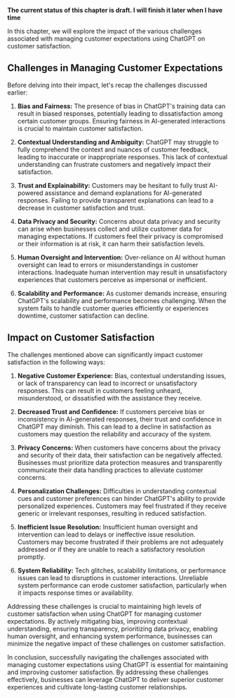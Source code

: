 **The current status of this chapter is draft. I will finish it later when I have time**

In this chapter, we will explore the impact of the various challenges associated with managing customer expectations using ChatGPT on customer satisfaction.

Challenges in Managing Customer Expectations
--------------------------------------------

Before delving into their impact, let's recap the challenges discussed earlier:

1. **Bias and Fairness:** The presence of bias in ChatGPT's training data can result in biased responses, potentially leading to dissatisfaction among certain customer groups. Ensuring fairness in AI-generated interactions is crucial to maintain customer satisfaction.

2. **Contextual Understanding and Ambiguity:** ChatGPT may struggle to fully comprehend the context and nuances of customer feedback, leading to inaccurate or inappropriate responses. This lack of contextual understanding can frustrate customers and negatively impact their satisfaction.

3. **Trust and Explainability:** Customers may be hesitant to fully trust AI-powered assistance and demand explanations for AI-generated responses. Failing to provide transparent explanations can lead to a decrease in customer satisfaction and trust.

4. **Data Privacy and Security:** Concerns about data privacy and security can arise when businesses collect and utilize customer data for managing expectations. If customers feel their privacy is compromised or their information is at risk, it can harm their satisfaction levels.

5. **Human Oversight and Intervention:** Over-reliance on AI without human oversight can lead to errors or misunderstandings in customer interactions. Inadequate human intervention may result in unsatisfactory experiences that customers perceive as impersonal or inefficient.

6. **Scalability and Performance:** As customer demands increase, ensuring ChatGPT's scalability and performance becomes challenging. When the system fails to handle customer queries efficiently or experiences downtime, customer satisfaction can decline.

Impact on Customer Satisfaction
-------------------------------

The challenges mentioned above can significantly impact customer satisfaction in the following ways:

1. **Negative Customer Experience:** Bias, contextual understanding issues, or lack of transparency can lead to incorrect or unsatisfactory responses. This can result in customers feeling unheard, misunderstood, or dissatisfied with the assistance they receive.

2. **Decreased Trust and Confidence:** If customers perceive bias or inconsistency in AI-generated responses, their trust and confidence in ChatGPT may diminish. This can lead to a decline in satisfaction as customers may question the reliability and accuracy of the system.

3. **Privacy Concerns:** When customers have concerns about the privacy and security of their data, their satisfaction can be negatively affected. Businesses must prioritize data protection measures and transparently communicate their data handling practices to alleviate customer concerns.

4. **Personalization Challenges:** Difficulties in understanding contextual cues and customer preferences can hinder ChatGPT's ability to provide personalized experiences. Customers may feel frustrated if they receive generic or irrelevant responses, resulting in reduced satisfaction.

5. **Inefficient Issue Resolution:** Insufficient human oversight and intervention can lead to delays or ineffective issue resolution. Customers may become frustrated if their problems are not adequately addressed or if they are unable to reach a satisfactory resolution promptly.

6. **System Reliability:** Tech glitches, scalability limitations, or performance issues can lead to disruptions in customer interactions. Unreliable system performance can erode customer satisfaction, particularly when it impacts response times or availability.

Addressing these challenges is crucial to maintaining high levels of customer satisfaction when using ChatGPT for managing customer expectations. By actively mitigating bias, improving contextual understanding, ensuring transparency, prioritizing data privacy, enabling human oversight, and enhancing system performance, businesses can minimize the negative impact of these challenges on customer satisfaction.

In conclusion, successfully navigating the challenges associated with managing customer expectations using ChatGPT is essential for maintaining and improving customer satisfaction. By addressing these challenges effectively, businesses can leverage ChatGPT to deliver superior customer experiences and cultivate long-lasting customer relationships.
